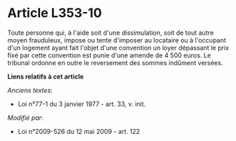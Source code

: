 # Article L353-10

Toute personne qui, à l'aide soit d'une dissimulation, soit de tout autre moyen frauduleux, impose ou tente d'imposer au
locataire ou à l'occupant d'un logement ayant fait l'objet d'une convention un loyer dépassant le prix fixé par cette
convention est punie d'une amende de 4 500 euros. Le tribunal ordonne en outre le reversement des sommes indûment versées.

**Liens relatifs à cet article**

_Anciens textes_:

  - Loi n°77-1 du 3 janvier 1977 - art. 33, v. init.

_Modifié par_:

  - Loi n°2009-526 du 12 mai 2009 - art. 122
